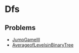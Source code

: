 # Dfs

## Problems

- [JumpGameIII](./leetcode/JumpGameIII.cpp)
- [AverageofLevelsinBinaryTree](./leetcode/AverageofLevelsinBinaryTree.cpp)

